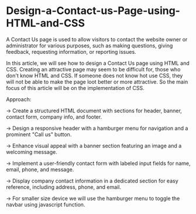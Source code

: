 # Design-a-Contact-us-Page-using-HTML-and-CSS
A Contact Us page is used to allow visitors to contact the
website owner or administrator for various purposes, such
as making questions, giving feedback, requesting
information, or reporting issues.

In this article, we will see how to design a Contact Us page
using HTML and CSS. Creating an attractive page may
seem to be difficult for, those who don't know HTML and CSS.
If someone does not know hot use CSS, they will not be able
to make the page loot better or more attractive. So the main 
focus of this article will be on the implementation of CSS.

Approach:

-> Create a structured HTML document with sections for header,
banner, contact form, company info, and footer.

-> Design a responsive header with a hamburger menu for
navigation and a prominent "Call us" button.

-> Enhance visual appeal with a banner section featuring an 
image and a welcoming message.

-> Implement a user-friendly contact form with labeled
input fields for name, email, phone, and message.

-> Display company contact information in a dedicated section
for easy reference, including address, phone, and email.

-> For smaller size device we will use the hamburger menu to
toggle the navbar using javascript function.
